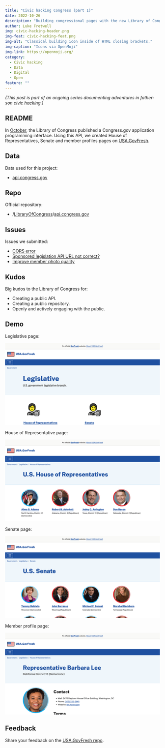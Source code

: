 ```yaml
---
title: "Civic hacking Congress (part 1)"
date: 2022-10-26
description: "Building congressional pages with the new Library of Congress Congress.gov API."
author: Luke Fretwell
img: civic-hacking-header.png
img-feat: civic-hacking-feat.png
img-alt: "Classical building icon inside of HTML closing brackets."
img-caption: "Icons via OpenMoji"
img-link: https://openmoji.org/
category:
  - Civic hacking
  - Data
  - Digital
  - Open
feature: ""
---
```


*(This post is part of an ongoing series documenting adventures in father-son [civic hacking](/civichacking).)*

## README

In [October](https://blogs.loc.gov/law/2022/09/introducing-the-congress-gov-api/), the Library of Congress published a Congress.gov application programming interface. Using this API, we created House of Representatives, Senate and member profiles pages on [USA.GovFresh](https://usa.govfresh.com).

## Data

Data used for this project:

* [api.congress.gov](https://api.congress.gov/)

## Repo

Official repository:

* /[LibraryOfCongress](https://github.com/LibraryOfCongress)/[api.congress.gov](https://github.com/LibraryOfCongress/api.congress.gov) 

## Issues

Issues we submitted:

* [CORS error](https://github.com/LibraryOfCongress/api.congress.gov/issues/33)
* [Sponsored legislation API URL not correct?](https://github.com/LibraryOfCongress/api.congress.gov/issues/50)
* [Improve member photo quality](https://github.com/LibraryOfCongress/api.congress.gov/issues/53)

## Kudos

Big kudos to the Library of Congress for:

* Creating a public API.
* Creating a public repository.
* Openly and actively engaging with the public.

## Demo

Legislative page:

[![Legislative page](/assets/img/posts/legislative-usagovfresh.png)](https://usa.govfresh.com/government/legislative/)

House of Representative page:

[![House of Representative page](/assets/img/posts/house-usagovfresh.png)](https://usa.govfresh.com/government/legislative/house)

Senate page:

[![Senate page](/assets/img/posts/senate-usagovfresh.png)](https://usa.govfresh.com/government/legislative/senate)

Member profile page:

[![Member profile page](/assets/img/posts/profile-barbara-lee-usagovfresh.png)](https://usa.govfresh.com/government/legislative/house/?member=L000551)

## Feedback

Share your feedback on the [USA.GovFresh repo](https://github.com/govfresh/usa/).